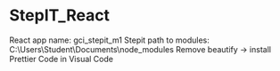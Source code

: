 # StepIT_React

React app name: gci_stepit_m1
Stepit path to modules: C:\Users\Student\Documents\node_modules
Remove beautify -> install Prettier Code in Visual Code
